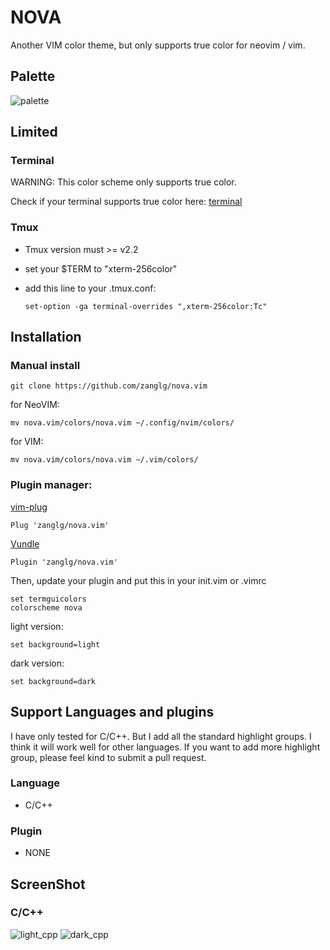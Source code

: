 # NOVA
Another VIM color theme, but only supports true color for neovim / vim.

## Palette
![palette](/screenshots/palette.png?raw=true)

## Limited
### Terminal
WARNING: This color scheme only supports true color.

Check if your terminal supports true color here: [terminal](https://gist.github.com/XVilka/8346728)
### Tmux
* Tmux version must >= v2.2
* set your $TERM to "xterm-256color"
* add this line to your .tmux.conf:

    ```tmux
    set-option -ga terminal-overrides ",xterm-256color:Tc"
    ```

## Installation
### Manual install
```vim
git clone https://github.com/zanglg/nova.vim
```
for NeoVIM:
```vim
mv nova.vim/colors/nova.vim ~/.config/nvim/colors/
```
for VIM:
```vim
mv nova.vim/colors/nova.vim ~/.vim/colors/
```

### Plugin manager:
[vim-plug](https://github.com/junegunn/vim-plug)
```vim
Plug 'zanglg/nova.vim'
```
[Vundle](https://github.com/VundleVim/Vundle.vim)
```vim
Plugin 'zanglg/nova.vim'
```

Then, update your plugin and put this in your init.vim or .vimrc
```vim
set termguicolors
colorscheme nova
```
light version:
```
set background=light
```
dark version:
```
set background=dark
```

## Support Languages and plugins
I have only tested for C/C++.
But I add all the standard highlight groups. I think it will work well for other languages.
If you want to add more highlight group, please feel kind to submit a pull request.

### Language
* C/C++

### Plugin
* NONE

## ScreenShot
### C/C++
![light_cpp](/screenshots/light_cpp.jpeg?raw=true)
![dark_cpp](/screenshots/dark_cpp.jpeg?raw=true)
